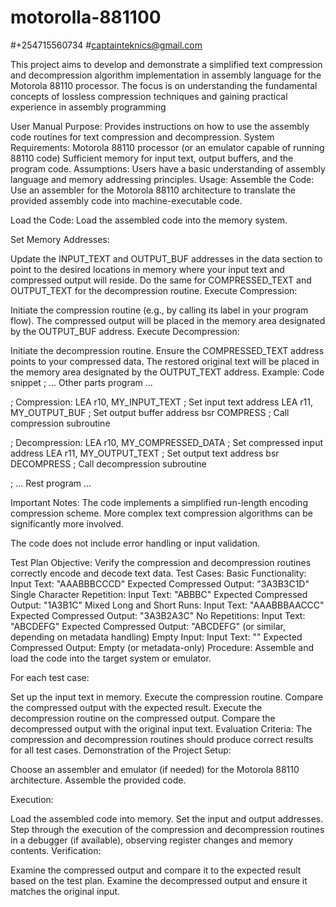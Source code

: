 # motorolla-881100

#+254715560734
#captainteknics@gmail.com

This project aims to develop and demonstrate a simplified text compression and decompression algorithm implementation in assembly language for the Motorola 88110 processor. The focus is on understanding the fundamental concepts of lossless compression techniques and gaining practical experience in assembly programming


User Manual
Purpose:
Provides instructions on how to use the assembly code routines for text compression and decompression.
System Requirements:
Motorola 88110 processor (or an emulator capable of running 88110 code)
Sufficient memory for input text, output buffers, and the program code.
Assumptions:
Users have a basic understanding of assembly language and memory addressing principles.
Usage:
Assemble the Code: Use an assembler for the Motorola 88110 architecture to translate the provided assembly code into machine-executable code.


Load the Code: Load the assembled code into the memory  system.


Set Memory Addresses:


Update the INPUT_TEXT and OUTPUT_BUF addresses in the data section to point to the desired locations in memory where your input text and compressed output will reside.
Do the same for COMPRESSED_TEXT and OUTPUT_TEXT for the decompression routine.
Execute Compression:


Initiate the compression routine (e.g., by calling its label in your program flow).
The compressed output will be placed in the memory area designated by the OUTPUT_BUF address.
Execute Decompression:


Initiate the decompression routine.
Ensure the COMPRESSED_TEXT address points to your compressed data.
The restored original text will be placed in the memory area designated by the OUTPUT_TEXT address.
Example:
Code snippet
; ... Other parts  program ...

; Compression:
    LEA r10, MY_INPUT_TEXT  ; Set input text address 
    LEA r11, MY_OUTPUT_BUF  ; Set output buffer address
    bsr COMPRESS            ; Call compression subroutine

; Decompression:
    LEA r10, MY_COMPRESSED_DATA ; Set compressed input address
    LEA r11, MY_OUTPUT_TEXT    ; Set output text address
    bsr DECOMPRESS              ; Call decompression subroutine

; ... Rest  program ...


Important Notes:
The code implements a simplified run-length encoding compression scheme. More complex text compression algorithms can be significantly more involved.


The code does not include error handling or input validation.


Test Plan
Objective:
Verify the compression and decompression routines correctly encode and decode text data.
Test Cases:
Basic Functionality:
Input Text: "AAABBBCCCD"
Expected Compressed Output: "3A3B3C1D"
Single Character Repetition:
Input Text: "ABBBC"
Expected Compressed Output: "1A3B1C"
Mixed Long and Short Runs:
Input Text: "AAABBBAACCC"
Expected Compressed Output: "3A3B2A3C"
No Repetitions:
Input Text: "ABCDEFG"
Expected Compressed Output: "ABCDEFG" (or similar, depending on metadata handling)
Empty Input:
Input Text: ""
Expected Compressed Output: Empty (or metadata-only)
Procedure:
Assemble and load the code into the target system or emulator.


For each test case:


Set up the input text in memory.
Execute the compression routine.
Compare the compressed output with the expected result.
Execute the decompression routine on the compressed output.
Compare the decompressed output with the original input text.
Evaluation Criteria:
The compression and decompression routines should produce correct results for all test cases.
Demonstration of the Project
Setup:


Choose an assembler and emulator (if needed) for the Motorola 88110 architecture.
Assemble the provided code.

Execution:


Load the assembled code into memory.
Set the input and output addresses.
Step through the execution of the compression and decompression routines in a debugger (if available), observing register changes and memory contents.
Verification:


Examine the compressed output and compare it to the expected result based on the test plan.
Examine the decompressed output and ensure it matches the original input.


